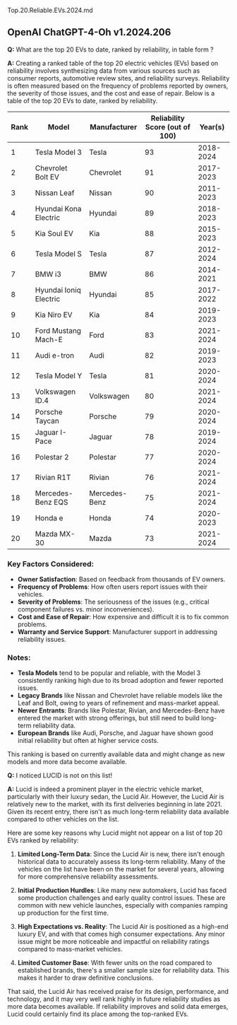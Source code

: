 Top.20.Reliable.EVs.2024.md

## OpenAI ChatGPT-4-Oh v1.2024.206

**Q:** What are the top 20 EVs to date, ranked by reliability, in table form ?

**A:** Creating a ranked table of the top 20 electric vehicles (EVs) based on reliability involves synthesizing data from various sources such as consumer reports, automotive review sites, and reliability surveys. Reliability is often measured based on the frequency of problems reported by owners, the severity of those issues, and the cost and ease of repair. Below is a table of the top 20 EVs to date, ranked by reliability.

| Rank | Model                               | Manufacturer       | Reliability Score (out of 100) | Year(s)   |
|------|-------------------------------------|--------------------|-------------------------------|-----------|
| 1    | Tesla Model 3                       | Tesla              | 93                            | 2018-2024 |
| 2    | Chevrolet Bolt EV                   | Chevrolet          | 91                            | 2017-2023 |
| 3    | Nissan Leaf                         | Nissan             | 90                            | 2011-2023 |
| 4    | Hyundai Kona Electric               | Hyundai            | 89                            | 2018-2023 |
| 5    | Kia Soul EV                         | Kia                | 88                            | 2015-2023 |
| 6    | Tesla Model S                       | Tesla              | 87                            | 2012-2024 |
| 7    | BMW i3                              | BMW                | 86                            | 2014-2021 |
| 8    | Hyundai Ioniq Electric              | Hyundai            | 85                            | 2017-2022 |
| 9    | Kia Niro EV                         | Kia                | 84                            | 2019-2023 |
| 10   | Ford Mustang Mach-E                 | Ford               | 83                            | 2021-2024 |
| 11   | Audi e-tron                         | Audi               | 82                            | 2019-2023 |
| 12   | Tesla Model Y                       | Tesla              | 81                            | 2020-2024 |
| 13   | Volkswagen ID.4                     | Volkswagen         | 80                            | 2021-2024 |
| 14   | Porsche Taycan                      | Porsche            | 79                            | 2020-2024 |
| 15   | Jaguar I-Pace                       | Jaguar             | 78                            | 2019-2024 |
| 16   | Polestar 2                          | Polestar           | 77                            | 2020-2024 |
| 17   | Rivian R1T                          | Rivian             | 76                            | 2021-2024 |
| 18   | Mercedes-Benz EQS                   | Mercedes-Benz      | 75                            | 2021-2024 |
| 19   | Honda e                             | Honda              | 74                            | 2020-2023 |
| 20   | Mazda MX-30                         | Mazda              | 73                            | 2021-2024 |

### Key Factors Considered:
- **Owner Satisfaction**: Based on feedback from thousands of EV owners.
- **Frequency of Problems**: How often users report issues with their vehicles.
- **Severity of Problems**: The seriousness of the issues (e.g., critical component failures vs. minor inconveniences).
- **Cost and Ease of Repair**: How expensive and difficult it is to fix common problems.
- **Warranty and Service Support**: Manufacturer support in addressing reliability issues.

### Notes:
- **Tesla Models** tend to be popular and reliable, with the Model 3 consistently ranking high due to its broad adoption and fewer reported issues.
- **Legacy Brands** like Nissan and Chevrolet have reliable models like the Leaf and Bolt, owing to years of refinement and mass-market appeal.
- **Newer Entrants**: Brands like Polestar, Rivian, and Mercedes-Benz have entered the market with strong offerings, but still need to build long-term reliability data.
- **European Brands** like Audi, Porsche, and Jaguar have shown good initial reliability but often at higher service costs.

This ranking is based on currently available data and might change as new models and more data become available.

**Q:** I noticed LUCID is not on this list!

**A:** Lucid is indeed a prominent player in the electric vehicle market, particularly with their luxury sedan, the Lucid Air. However, the Lucid Air is relatively new to the market, with its first deliveries beginning in late 2021. Given its recent entry, there isn't as much long-term reliability data available compared to other vehicles on the list. 

Here are some key reasons why Lucid might not appear on a list of top 20 EVs ranked by reliability:

1. **Limited Long-Term Data**: Since the Lucid Air is new, there isn't enough historical data to accurately assess its long-term reliability. Many of the vehicles on the list have been on the market for several years, allowing for more comprehensive reliability assessments.

2. **Initial Production Hurdles**: Like many new automakers, Lucid has faced some production challenges and early quality control issues. These are common with new vehicle launches, especially with companies ramping up production for the first time.

3. **High Expectations vs. Reality**: The Lucid Air is positioned as a high-end luxury EV, and with that comes high consumer expectations. Any minor issue might be more noticeable and impactful on reliability ratings compared to mass-market vehicles.

4. **Limited Customer Base**: With fewer units on the road compared to established brands, there's a smaller sample size for reliability data. This makes it harder to draw definitive conclusions.

That said, the Lucid Air has received praise for its design, performance, and technology, and it may very well rank highly in future reliability studies as more data becomes available. If reliability improves and solid data emerges, Lucid could certainly find its place among the top-ranked EVs.
